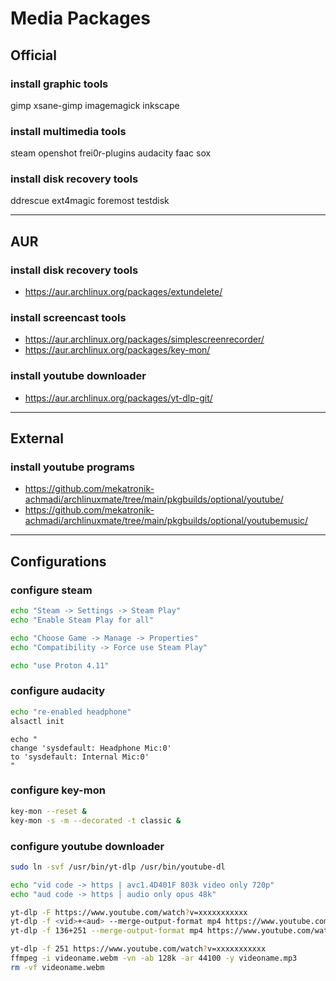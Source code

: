 # Media Packages

## Official

### install graphic tools
gimp xsane-gimp
imagemagick
inkscape

### install multimedia tools
steam openshot
frei0r-plugins
audacity faac sox

### install disk recovery tools
ddrescue ext4magic foremost testdisk

--------------------------------------------------------------------------------

## AUR

### install disk recovery tools
- https://aur.archlinux.org/packages/extundelete/

### install screencast tools
- https://aur.archlinux.org/packages/simplescreenrecorder/
- https://aur.archlinux.org/packages/key-mon/

### install youtube downloader
- https://aur.archlinux.org/packages/yt-dlp-git/

--------------------------------------------------------------------------------

## External

### install youtube programs
- https://github.com/mekatronik-achmadi/archlinuxmate/tree/main/pkgbuilds/optional/youtube/
- https://github.com/mekatronik-achmadi/archlinuxmate/tree/main/pkgbuilds/optional/youtubemusic/

--------------------------------------------------------------------------------

## Configurations

### configure steam

```sh
echo "Steam -> Settings -> Steam Play"
echo "Enable Steam Play for all"

echo "Choose Game -> Manage -> Properties"
echo "Compatibility -> Force use Steam Play"

echo "use Proton 4.11"
```

### configure audacity

```sh
echo "re-enabled headphone"
alsactl init
```

```
echo "
change 'sysdefault: Headphone Mic:0'
to 'sysdefault: Internal Mic:0'
"
```

### configure key-mon

```sh
key-mon --reset &
key-mon -s -m --decorated -t classic &
```

### configure youtube downloader

```sh
sudo ln -svf /usr/bin/yt-dlp /usr/bin/youtube-dl

echo "vid code -> https | avc1.4D401F 803k video only 720p"
echo "aud code -> https │ audio only opus 48k"
```

```sh
yt-dlp -F https://www.youtube.com/watch?v=xxxxxxxxxxx
yt-dlp -f <vid>+<aud> --merge-output-format mp4 https://www.youtube.com/watch?v=xxxxxxxxxxx
yt-dlp -f 136+251 --merge-output-format mp4 https://www.youtube.com/watch?v=xxxxxxxxxxx

yt-dlp -f 251 https://www.youtube.com/watch?v=xxxxxxxxxxx
ffmpeg -i videoname.webm -vn -ab 128k -ar 44100 -y videoname.mp3
rm -vf videoname.webm
```

